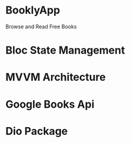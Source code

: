 # BooklyApp
Browse and Read Free Books
# Bloc State Management
# MVVM Architecture
# Google Books Api
# Dio Package
